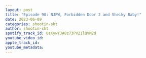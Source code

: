 ```yaml
---
layout: post
title: "Episode 90: NJPW, Forbidden Door 2 and Sheiky Baby!"
date: 2023-06-09
categories: shootin-sht
author: shootin-sht
spotify_track_id: 0sKywYJA8z73PV21lQVM2d
youtube_video_id: 
apple_track_id: 
youtube_metadata: 
---
```

